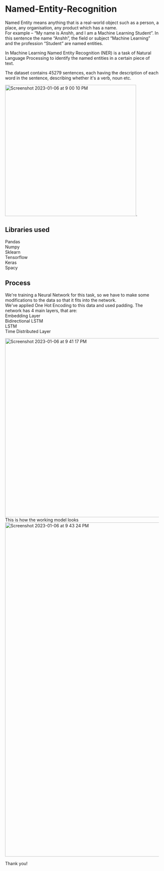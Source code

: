 # Named-Entity-Recognition


Named Entity means anything that is a real-world object such as a person, a place, any organisation, any product which has a name.   
For example – “My name is Anshh, and I am a Machine Learning Student”. In this sentence the name “Anshh”, the field or subject “Machine Learning” and the profession “Student” are named entities.

In Machine Learning Named Entity Recognition (NER) is a task of Natural Language Processing to identify the named entities in a certain piece of text.  

The dataset contains 45279 sentences, each having the description of each word in the sentence, describing whether it's a verb, noun etc.    

<img width="429" alt="Screenshot 2023-01-06 at 9 00 10 PM" src="https://user-images.githubusercontent.com/72307339/211043755-858e934d-84fe-427a-a856-827703be88af.png">. 

##  Libraries used  
Pandas   
Numpy    
Sklearn    
Tensorflow     
Keras  
Spacy   

##  Process
We're training a Neural Network for this task, so we have to make some modifications to the data so that it fits into the network.  
We've applied One Hot Encoding to this data and used padding. The network has 4 main layers, that are:  
Embedding Layer   
Bidirectional LSTM   
LSTM       
Time Distributed Layer  

<img width="585" alt="Screenshot 2023-01-06 at 9 41 17 PM" src="https://user-images.githubusercontent.com/72307339/211051692-e9e05b0a-c218-45a0-95f4-2d0e7724e8a2.png">   
This is how the working model looks     

<img width="1092" alt="Screenshot 2023-01-06 at 9 43 24 PM" src="https://user-images.githubusercontent.com/72307339/211052091-1e727c05-b8cb-42a7-892f-48c60dc177db.png">  

Thank you!

